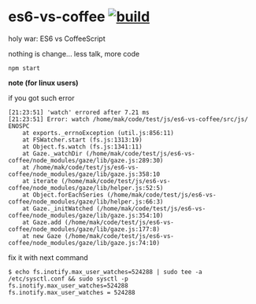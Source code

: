 es6-vs-coffee [![build](https://travis-ci.org/daggerok/es6-vs-coffee.svg?branch=master)](https://travis-ci.org/daggerok/es6-vs-coffee)
=============

holy war: ES6 vs CoffeeScript

nothing is change... less talk, more code

```shell
npm start
```

**note (for linux users)**

if you got such error

```shell
[21:23:51] 'watch' errored after 7.21 ms
[21:23:51] Error: watch /home/mak/code/test/js/es6-vs-coffee/src/js/ ENOSPC
    at exports._errnoException (util.js:856:11)
    at FSWatcher.start (fs.js:1313:19)
    at Object.fs.watch (fs.js:1341:11)
    at Gaze._watchDir (/home/mak/code/test/js/es6-vs-coffee/node_modules/gaze/lib/gaze.js:289:30)
    at /home/mak/code/test/js/es6-vs-coffee/node_modules/gaze/lib/gaze.js:358:10
    at iterate (/home/mak/code/test/js/es6-vs-coffee/node_modules/gaze/lib/helper.js:52:5)
    at Object.forEachSeries (/home/mak/code/test/js/es6-vs-coffee/node_modules/gaze/lib/helper.js:66:3)
    at Gaze._initWatched (/home/mak/code/test/js/es6-vs-coffee/node_modules/gaze/lib/gaze.js:354:10)
    at Gaze.add (/home/mak/code/test/js/es6-vs-coffee/node_modules/gaze/lib/gaze.js:177:8)
    at new Gaze (/home/mak/code/test/js/es6-vs-coffee/node_modules/gaze/lib/gaze.js:74:10)
```

fix it with next command

```shell
$ echo fs.inotify.max_user_watches=524288 | sudo tee -a /etc/sysctl.conf && sudo sysctl -p
fs.inotify.max_user_watches=524288
fs.inotify.max_user_watches = 524288
```

